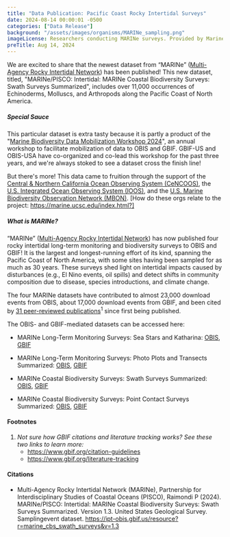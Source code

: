 ```yaml
---
title: "Data Publication: Pacific Coast Rocky Intertidal Surveys" 
date: 2024-08-14 00:00:01 -0500 
categories: ["Data Release"] 
background: "/assets/images/organisms/MARINe_sampling.png"
imageLicense: Researchers conducting MARINe surveys. Provided by Marine Lebrec
preTitle: Aug 14, 2024
---
```


We are excited to share that the newest dataset from “MARINe” ([Multi-Agency Rocky Intertidal Network](https://marine.ucsc.edu/overview/)) has been published! This new dataset, titled, "MARINe/PISCO: Intertidal: MARINe Coastal Biodiversity Surveys: Swath Surveys Summarized", includes over 11,000 occurrences of Echinoderms, Molluscs, and Arthropods along the Pacific Coast of North America.  

##### Special Sauce
This particular dataset is extra tasty because it is partly a product of the "[Marine Biodiversity Data Mobilization Workshop 2024](https://obis.org/2024/06/28/biodiv-mob-workshop-2024/)", an annual workshop to facilitate mobilization of data to OBIS and GBIF. GBIF-US and OBIS-USA have co-organized and co-lead this workshop for the past three years, and we're always stoked to see a dataset cross the finish line!

But there's more! This data came to fruition through the support of the [Central & Northern California Ocean Observing System (CeNCOOS)](https://www.cencoos.org/), the [U.S. Integrated Ocean Observing System (IOOS)](https://ioos.noaa.gov/), and the [U.S. Marine Biodiversity Observation Network (MBON)](https://marinebon.org/us-mbon/). [How do these orgs relate to the project: https://marine.ucsc.edu/index.html?]

##### What is MARINe?

“MARINe” ([Multi-Agency Rocky Intertidal Network](https://marine.ucsc.edu/overview/)) has now published four rocky intertidal long-term monitoring and biodiversity surveys to OBIS and GBIF! It is the largest and longest-running effort of its kind, spanning the Pacific Coast of North America, with some sites having been sampled for as much as 30 years. These surveys shed light on intertidal impacts caused by disturbances (e.g., El Nino events, oil spills) and detect shifts in community composition due to disease, species introductions, and climate change.

The four MARINe datasets have contributed to almost 23,000 download events from OBIS, about 17,000 download events from GBIF, and been cited by [31 peer-reviewed publications](https://www.gbif.org/resource/search?contentType=literature&gbifDatasetKey=fdcdc447-2032-4edf-9519-0ec89ae1b9c5&gbifDatasetKey=e24dcb47-89f9-4481-a8ac-c38ef26b2865&gbifDatasetKey=58ffefab-20aa-4cec-b0c0-dd7330ed7280&gbifDatasetKey=9608a10c-092d-4885-ac17-fa07d4c7cd8d&peerReview=true)<sup>1</sup> since first being published. 

The OBIS- and GBIF-mediated datasets can be accessed here:

- MARINe Long-Term Monitoring Surveys: Sea Stars and Katharina: [OBIS](https://obis.org/dataset/438b8f02-3421-4b2c-a5b2-5934ab76f47b), [GBIF](https://www.gbif.org/dataset/9608a10c-092d-4885-ac17-fa07d4c7cd8d)

- MARINe Long-Term Monitoring Surveys: Photo Plots and Transects Summarized: [OBIS](https://obis.org/dataset/fbf4cb59-cef3-43be-b0ab-0dbab5f51740), [GBIF](https://www.gbif.org/dataset/e24dcb47-89f9-4481-a8ac-c38ef26b2865)

- MARINe Coastal Biodiversity Surveys: Swath Surveys Summarized: [OBIS](https://obis.org/dataset/30884b6c-e8e1-453c-af20-7ed8318489c6), [GBIF](https://www.gbif.org/dataset/fdcdc447-2032-4edf-9519-0ec89ae1b9c5)

- MARINe Coastal Biodiversity Surveys: Point Contact Surveys Summarized: [OBIS](https://obis.org/dataset/bb638343-bbc9-464d-88d8-18d9ba29ecdd), [GBIF](https://www.gbif.org/dataset/58ffefab-20aa-4cec-b0c0-dd7330ed7280)

#### Footnotes

1. _Not sure how GBIF citations and literature tracking works?  See these two links to learn more:_
	- https://www.gbif.org/citation-guidelines
	- https://www.gbif.org/literature-tracking
	
#### Citations

- Multi-Agency Rocky Intertidal Network (MARINe), Partnership for Interdisciplinary Studies of Coastal Oceans (PISCO), Raimondi P (2024). MARINe/PISCO: Intertidal: MARINe Coastal Biodiversity Surveys: Swath Surveys Summarized. Version 1.3. United States Geological Survey. Samplingevent dataset. https://ipt-obis.gbif.us/resource?r=marine_cbs_swath_surveys&v=1.3